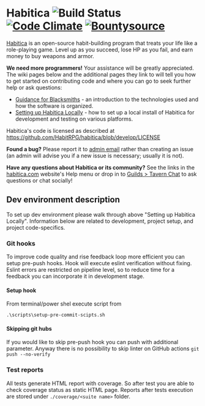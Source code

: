 Habitica ![Build Status](https://github.com/HabitRPG/habitica/workflows/Test/badge.svg) [![Code Climate](https://codeclimate.com/github/HabitRPG/habitrpg.svg)](https://codeclimate.com/github/HabitRPG/habitrpg) [![Bountysource](https://api.bountysource.com/badge/tracker?tracker_id=68393)](https://www.bountysource.com/trackers/68393-habitrpg?utm_source=68393&utm_medium=shield&utm_campaign=TRACKER_BADGE)
===============

[Habitica](https://habitica.com) is an open-source habit-building program that treats your life like a role-playing game. Level up as you succeed, lose HP as you fail, and earn money to buy weapons and armor.

**We need more programmers!** Your assistance will be greatly appreciated. The wiki pages below and the additional pages they link to will tell you how to get started on contributing code and where you can go to seek further help or ask questions:
* [Guidance for Blacksmiths](https://habitica.fandom.com/wiki/Guidance_for_Blacksmiths) - an introduction to the technologies used and how the software is organized.
* [Setting up Habitica Locally](https://habitica.fandom.com/wiki/Setting_up_Habitica_Locally) - how to set up a local install of Habitica for development and testing on various platforms.

Habitica's code is licensed as described at https://github.com/HabitRPG/habitica/blob/develop/LICENSE

**Found a bug?** Please report it to [admin email](mailto:admin@habitica.com) rather than creating an issue (an admin will advise you if a new issue is necessary; usually it is not).

**Have any questions about Habitica or its community?** See the links in the [habitica.com](https://habitica.com) website's Help menu or drop in to [Guilds > Tavern Chat](https://habitica.com/groups/tavern) to ask questions or chat socially!

## Dev environment description
To set up dev environment please walk through above "Setting up Habitica Locally".
Information below are related to development, project setup, and project code-specifics.

### Git hooks
To improve code quality and rise feedback loop more efficient you can setup pre-push hooks.
Hook will execute eslint verification without fixing.
Eslint errors are restricted on pipeline level, so to reduce time for a feedback you can incorporate it in development stage.
#### Setup hook
From terminal/power shel execute script from
```
.\scripts\setup-pre-commit-scipts.sh
```
#### Skipping git hubs
If you would like to skip pre-push hook you can push with additional parameter. Anyway there is no possibility to skip linter on GitHub actions
`git push --no-verify`

### Test reports
All tests generate HTML report with coverage. So after test you are able to check coverage status as static HTML page.
Reports after tests execution are stored under `./coverage/<suite name>` folder.
